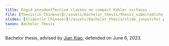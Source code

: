```yaml
---
title: Rigid pseudoeffective classes on compact Kähler surfaces
file: [Thesis(in Chinese)](/assets/bachelor_thesis/thesis_submited(chn).pdf)
slides: [Slides(in Chinese)](/assets/bachelor_thesis/slide_junyu(chn).pdf)
taxon: Bachelor Thesis
---
```



Bachelor thesis, advised by [Jian Xiao](https://sites.google.com/view/jianxiao/home), defended 
on June 6, 2023.